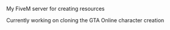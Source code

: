 My FiveM server for creating resources

Currently working on cloning the GTA Online character creation
